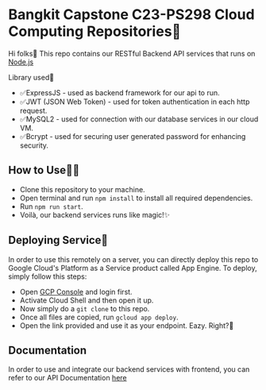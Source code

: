 # Bangkit Capstone C23-PS298 Cloud Computing Repositories🥷
Hi folks👋
This repo contains our RESTful Backend API services that runs on [Node.js](https://nodejs.org/)

Library used🧩
- ✅ExpressJS - used as backend framework for our api to run.
- ✅JWT (JSON Web Token) - used for token authentication in each http request.
- ✅MySQL2 - used for connection with our database services in our cloud VM.
- ✅Bcrypt - used for securing user generated password for enhancing security.

## How to Use👨‍💻
- Clone this repository to your machine.
- Open terminal and run `npm install` to install all required dependencies.
- Run `npm run start`.
- Voilà, our backend services runs like magic!✨

## Deploying Service🚀
In order to use this remotely on a server, you can directly deploy this repo to Google Cloud's Platform as a Service product called App Engine. To deploy, simply follow this steps:
- Open [GCP Console](https://console.cloud.google.com) and login first.
- Activate Cloud Shell and then open it up.
- Now simply do a `git clone` to this repo.
- Once all files are copied, run `gcloud app deploy`.
- Open the link provided and use it as your endpoint. Eazy. Right?🤝

## Documentation
In order to use and integrate our backend services with frontend, you can refer to our API Documentation [here](https://#)
